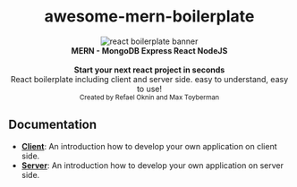 <h1 align="center"><strong>awesome-mern-boilerplate</strong></h1>

<div align="center">
<img src="https://vsmobile.gallerycdn.vsassets.io/extensions/vsmobile/vscode-react-native/0.3.2/1491337106561/Microsoft.VisualStudio.Services.Icons.Small" alt="react boilerplate banner" align="center" />
</div>
<div align="center"><strong>MERN - MongoDB Express React NodeJS</strong></div>

<br/>

<div align="center"><strong>Start your next react project in seconds</strong></div>
<div align="center">React boilerplate including client and server side. easy to understand, easy to use!</div>

<div align="center">
  <sub>Created by Refael Oknin and Max Toyberman</sub>
</div>

## Documentation

- [**Client**](docs/client.md): An introduction how to develop your own application on client side.
- [**Server**](docs/server.md): An introduction how to develop your own application on server side.
